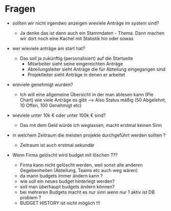# Fragen

- sollten wir nicht irgendwo anzeigen wieviele Anträge im system sind?
    - Ja denke das ist dann auch ein Stammdaten - Thema. Dann machen wir dort noch eine Kachel mit Statistik hin oder sowas

- wer wieviele anträge am start hat?
    - Das soll ja zukünftig (personalisiert) auf die Startseite
        - Mitarbeiter sieht seine eingereichten Anträge
        - Abteilungsleiter sieht Anträge die für Abteilung eingegangen sind
        - Projektleiter sieht Anträge in denen er arbeitet      

- wieviele genehmigt wurden? 
    - Ich will eine allgemeine Übersicht in der man ablesen kann (Pie Chart) wie viele Anträge es gibt
        --> Also Status mäßig (50 Abgelehnt, 10 Offen, 100 Genehmigt etc)

- wieviele unter 10k € oder unter 100k € sind?
    - Das mit dem Geld würde ich weglassen, macht erstmal keinen Sinn

- in welchem Zeitraum die meisten projekte durchgeführt werden sollten ? 
    - Zeitraum ist auch erstmal sekundär

- Wenn Firma gelöscht wird budget mit löschen ??? 
    - Firma kann nicht gelöscht werden, weil sonst alle anderen Gegebenheiten (Abteilung, Teams etc auch weg wären)
    - da mann budgets immer ändern kann ? 
    - wie soll ein neues budget hinterlegt werden?
    - soll man überhaupt budgets ändern können? 
    - bei mehreren Budgets macht es nur sinn wenn nur 1 aktiv ist DB problem ? 
    - BUDGET HISTORY ist nicht möglich !!!
    
    
    
    

